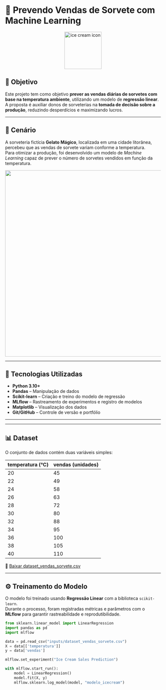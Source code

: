 # 🍦 Prevendo Vendas de Sorvete com Machine Learning  

<p align="center">
  <img src="https://cdn-icons-png.flaticon.com/512/869/869869.png" width="120px" alt="ice cream icon"/>
</p>

## 🎯 Objetivo  

Este projeto tem como objetivo **prever as vendas diárias de sorvetes com base na temperatura ambiente**, utilizando um modelo de **regressão linear**.  
A proposta é auxiliar donos de sorveterias na **tomada de decisão sobre a produção**, reduzindo desperdícios e maximizando lucros.  

---

## 🧩 Cenário  

A sorveteria fictícia **Gelato Mágico**, localizada em uma cidade litorânea, percebeu que as vendas de sorvete variam conforme a temperatura.  
Para otimizar a produção, foi desenvolvido um modelo de *Machine Learning* capaz de prever o número de sorvetes vendidos em função da temperatura.

<p align="center">
  <img src="https://cdn.pixabay.com/photo/2016/11/29/09/08/ice-cream-1869739_960_720.jpg" width="600px"/>
</p>

---

## 🧠 Tecnologias Utilizadas  

- **Python 3.10+**  
- **Pandas** – Manipulação de dados  
- **Scikit-learn** – Criação e treino do modelo de regressão  
- **MLflow** – Rastreamento de experimentos e registro de modelos  
- **Matplotlib** – Visualização dos dados  
- **Git/GitHub** – Controle de versão e portfólio  

---

---

## 📊 Dataset  

O conjunto de dados contém duas variáveis simples:  

| temperatura (°C) | vendas (unidades) |
|------------------|-------------------|
| 20 | 45 |
| 22 | 49 |
| 24 | 58 |
| 26 | 63 |
| 28 | 72 |
| 30 | 80 |
| 32 | 88 |
| 34 | 95 |
| 36 | 100 |
| 38 | 105 |
| 40 | 110 |

📁 [Baixar dataset_vendas_sorvete.csv](./inputs/dataset_vendas_sorvete.csv)

---

## ⚙️ Treinamento do Modelo  

O modelo foi treinado usando **Regressão Linear** com a biblioteca `scikit-learn`.  
Durante o processo, foram registradas métricas e parâmetros com o **MLflow** para garantir rastreabilidade e reprodutibilidade.

```python
from sklearn.linear_model import LinearRegression
import pandas as pd
import mlflow

data = pd.read_csv("inputs/dataset_vendas_sorvete.csv")
X = data[['temperatura']]
y = data['vendas']

mlflow.set_experiment("Ice Cream Sales Prediction")

with mlflow.start_run():
    model = LinearRegression()
    model.fit(X, y)
    mlflow.sklearn.log_model(model, "modelo_icecream")


